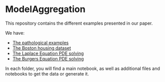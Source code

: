 # ModelAggregation
 
This repository contains the different examples presented in our paper. 

We have:
* [The pathological examples](./pathological_cases)
* [The Boston housing dataset](./boston-housing)
* [The Laplace Equation PDE solving](./laplace)
* [The Burgers Equation PDE solving](./burgers)

In each folder, you will find a main notebook, as well as additional files and notebooks to get the data or generate it. 